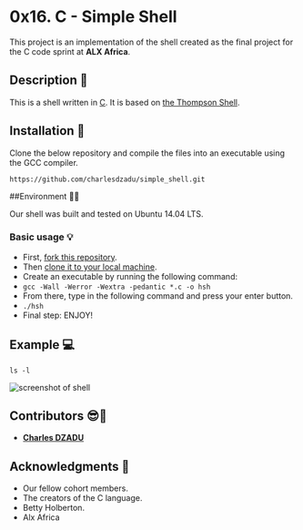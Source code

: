 # 0x16. C - Simple Shell

This project is an implementation of the shell created as the final project for the C code sprint at **ALX Africa**.

## Description :e-mail:
This is a shell written in [C](https://en.wikipedia.org/wiki/C_(programming_language)).
It is based on [the Thompson Shell](https://en.wikipedia.org/wiki/Thompson_shell).

## Installation :wrench:
Clone the below repository and compile the files into an executable using the GCC compiler.
```
https://github.com/charlesdzadu/simple_shell.git
```
##Environment :evergreen_tree::evergreen_tree:

Our shell was built and tested on  Ubuntu 14.04 LTS.

### Basic usage :bulb:
- First, [fork this repository](https://docs.github.com/en/github/getting-started-with-github/fork-a-repo).
- Then [clone it to your local machine](https://docs.github.com/en/github/creating-cloning-and-archiving-repositories/cloning-a-repository).
- Create an executable by running the following command:
- `gcc -Wall -Werror -Wextra -pedantic *.c -o hsh`
- From there, type in the following command and press your enter button.
- `./hsh`
- Final step: ENJOY!

## Example :computer:
```
ls -l
```
![screenshot of shell](https://raw.githubusercontent.com/charlesdzadu/simple_shell/main/Capture%20d%E2%80%99e%CC%81cran%202023-04-23%20a%CC%80%2008.28.09.png)

## Contributors :sunglasses::muscle:
* [**Charles DZADU**](https://github.com/charlesdzadu)

## Acknowledgments :pray:
- Our fellow cohort members.
- The creators of the C language.
- Betty Holberton.
- Alx Africa
